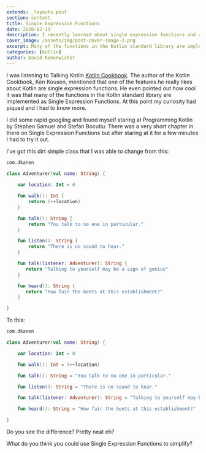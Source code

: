 ```yaml
---
extends: _layouts.post
section: content
title: Single Expression Functions
date: 2020-02-13
description: I recently learned about single expression functions and am amazed at how simple the function you can created with them are.
cover_image: /assets/img/post-cover-image-2.png
excerpt: Many of the functions in the Kotlin standard library are implemented as Single Expression Functions. I started wondering how I could use them in my own code.
categories: [kotlin]
author: David Kanenwisher
---
```


I was listening to Talking Kotlin [Kotlin Cookbook](https://pca.st/09ybe338). The author of the Kotlin Cookbook, Ken Kousen, mentioned that one of the features he really likes about Kotlin are single expression functions. He even pointed out how cool it was that many of the functions in the Kotlin standard library are implemented as Single Expression Functions. At this point my curiosity had piqued and I had to know more.

I did some rapid googling and found myself staring at Programming Kotlin by Stephen Samuel and Stefan Bocutiu. There was a very short chapter in there on Single Expression Functions but after staring at it for a few minutes I had to try it out.

I've got this dirt simple class that I was able to change from this:
```kotlin
com.dkanen

class Adventurer(val name: String) {
    
    var location: Int = 0

    fun walk(): Int {
        return (++location)
    }

    fun talk(): String {
        return "You talk to no one in particular."
    }

    fun listen(): String {
        return "There is no sound to hear."
    }

    fun talk(listener: Adventurer): String {
       return "Talking to yourself may be a sign of genius"
    }

    fun heard(): String {
       return "How fair the beets at this establishment?"
    }

}
```

To this:
```kotlin
com.dkanen

class Adventurer(val name: String) {

    var location: Int = 0

    fun walk(): Int = (++location)

    fun talk(): String = "You talk to no one in particular."

    fun listen(): String = "There is no sound to hear."

    fun talk(listener: Adventurer): String = "Talking to yourself may be a sign of genius"

    fun heard(): String = "How fair the beets at this establishment?"

}
```

Do you see the difference? Pretty neat eh?

What do you think you could use Single Expression Functions to simplify?